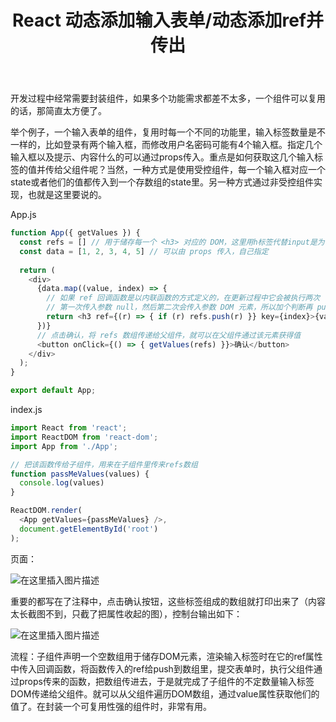 ﻿---
slug: react-dynamic-form
title: React 动态添加输入表单/动态添加ref并传出
authors: mcx
tags: [React, 笔记]
---

开发过程中经常需要封装组件，如果多个功能需求都差不太多，一个组件可以复用的话，那简直太方便了。

举个例子，一个输入表单的组件，复用时每一个不同的功能里，输入标签数量是不一样的，比如登录有两个输入框，而修改用户名密码可能有4个输入框。指定几个输入框以及提示、内容什么的可以通过props传入。重点是如何获取这几个输入标签的值并传给父组件呢？当然，一种方式是使用受控组件，每一个输入框对应一个state或者他们的值都传入到一个存数组的state里。另一种方式通过非受控组件实现，也就是这里要说的。

<!--truncate-->

App.js
```javascript
function App({ getValues }) {
  const refs = [] // 用于储存每一个 <h3> 对应的 DOM，这里用h标签代替input是为了使效果更加直观
  const data = [1, 2, 3, 4, 5] // 可以由 props 传入，自己指定
  
  return (
    <div>
      {data.map((value, index) => {
        // 如果 ref 回调函数是以内联函数的方式定义的，在更新过程中它会被执行两次
        // 第一次传入参数 null，然后第二次会传入参数 DOM 元素，所以加个判断再 push
        return <h3 ref={(r) => { if (r) refs.push(r) }} key={index}>{value}</h3>
      })}
      // 点击确认，将 refs 数组传递给父组件，就可以在父组件通过该元素获得值
      <button onClick={() => { getValues(refs) }}>确认</button>
    </div>
  );
}

export default App;

```

index.js
```javascript
import React from 'react';
import ReactDOM from 'react-dom';
import App from './App';

// 把该函数传给子组件，用来在子组件里传来refs数组
function passMeValues(values) {
  console.log(values)
}

ReactDOM.render(
  <App getValues={passMeValues} />,
  document.getElementById('root')
);
```

页面：

![在这里插入图片描述](https://img-blog.csdnimg.cn/72970c856fd648c5aca60090ba6ef692.png?x-oss-process=image/watermark,type_ZHJvaWRzYW5zZmFsbGJhY2s,shadow_50,text_Q1NETiBAI1VuZGVmaW5lZA==,size_19,color_FFFFFF,t_70,g_se,x_16)

重要的都写在了注释中，点击确认按钮，这些标签组成的数组就打印出来了（内容太长截图不到，只截了把属性收起的图），控制台输出如下：

![在这里插入图片描述](https://img-blog.csdnimg.cn/7deddc9dd1e14258b502a9a7b1850c60.png)

流程：子组件声明一个空数组用于储存DOM元素，渲染输入标签时在它的ref属性中传入回调函数，将函数传入的ref给push到数组里，提交表单时，执行父组件通过props传来的函数，把数组传进去，于是就完成了子组件的不定数量输入标签DOM传递给父组件。就可以从父组件遍历DOM数组，通过value属性获取他们的值了。在封装一个可复用性强的组件时，非常有用。
